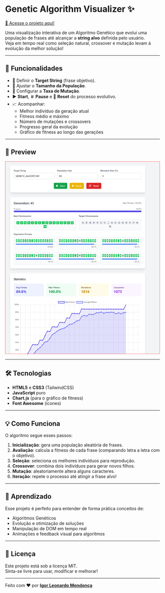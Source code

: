 # Genetic Algorithm Visualizer ✨

[🔗 Acesse o projeto aqui!](https://leonardoigor.github.io/phrase_ga/)

Uma visualização interativa de um Algoritmo Genético que evolui uma população de frases até alcançar a **string alvo** definida pelo usuário.  
Veja em tempo real como seleção natural, crossover e mutação levam à evolução da melhor solução!

---

## 🚀 Funcionalidades

- 🎯 Definir o **Target String** (frase objetivo).
- 👥 Ajustar o **Tamanho da População**.
- 🧬 Configurar a **Taxa de Mutação**.
- ▶️ **Start**, ⏸️ **Pause** e 🔄 **Reset** do processo evolutivo.
- 📈 Acompanhar:
  - Melhor indivíduo da geração atual
  - Fitness médio e máximo
  - Número de mutações e crossovers
  - Progresso geral da evolução
  - Gráfico de fitness ao longo das gerações

---

## 📸 Preview

![Genetic Algorithm Visualizer Screenshot](https://github.com/leonardoigor/phrase_ga/blob/main/raw/screenshot.png)  


---

## 🛠️ Tecnologias

- **HTML5** e **CSS3** (TailwindCSS)
- **JavaScript** puro
- **Chart.js** (para o gráfico de fitness)
- **Font Awesome** (ícones)

---

## 💡 Como Funciona

O algoritmo segue esses passos:
1. **Inicialização**: gera uma população aleatória de frases.
2. **Avaliação**: calcula a fitness de cada frase (comparando letra a letra com o objetivo).
3. **Seleção**: seleciona os melhores indivíduos para reprodução.
4. **Crossover**: combina dois indivíduos para gerar novos filhos.
5. **Mutação**: aleatoriamente altera alguns caracteres.
6. **Iteração**: repete o processo até atingir a frase alvo!

---

## 🧠 Aprendizado

Esse projeto é perfeito para entender de forma prática conceitos de:
- Algoritmos Genéticos
- Evolução e otimização de soluções
- Manipulação de DOM em tempo real
- Animações e feedback visual para algoritmos

---

## 📜 Licença

Este projeto está sob a licença MIT.  
Sinta-se livre para usar, modificar e melhorar!

---

Feito com ❤️ por **[Igor Leonardo Mendonça](https://github.com/leonardoigor)**
